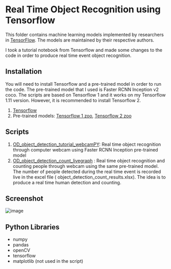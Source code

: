 # Real Time Object Recognition using Tensorflow

This folder contains machine learning models implemented by researchers in [TensorFlow](https://tensorflow.org). The models are maintained by their respective authors.

I took a tutorial notebook from Tensorflow and made some changes to the code in order to produce real time event object recognition. 

## Installation

You will need to install Tensorflow and a pre-trained model in order to run the code. The pre-trained model that I used is Faster RCNN Inception v2 coco. The scripts are based on Tensorflow 1 and it works on my Tensorflow 1.11 version. However, it is recommended to install Tensorflow 2.
1. [Tensorflow](https://www.tensorflow.org/install)
2. Pre-trained models: [Tensorflow 1 zoo](https://github.com/tensorflow/models/blob/master/research/object_detection/g3doc/tf1_detection_zoo.md), [Tensorflow 2 zoo](https://github.com/tensorflow/models/blob/master/research/object_detection/g3doc/tf2_detection_zoo.md)


## Scripts

1. [OD_object_detection_tutorial_webcamPY](https://github.com/yvien226/Deep-Learning/blob/main/Real%20Time%20Object%20Recognition/OD_object_detection_tutorial_webcamPY.py): Real time object recognition through computer webcam using Faster RCNN Inception pre-trained model
2. [OD_object_detection_count_livegraph](https://github.com/yvien226/Deep-Learning/blob/main/Real%20Time%20Object%20Recognition/OD_object_detection_count_livegraph.py) : Real time object recognition and counting people through webcam using the same pre-trained model. The number of people detected during the real time event is recorded live in the excel file ( object_detection_count_results.xlsx). The idea is to produce a real time human detection and counting.

## Screenshot
![image](https://user-images.githubusercontent.com/34856605/122636566-49fd4280-d12d-11eb-8c50-5c057779813d.png)

## Python Libraries
- numpy
- pandas
- openCV
- tensorflow
- matplotlib (not used in the script)
